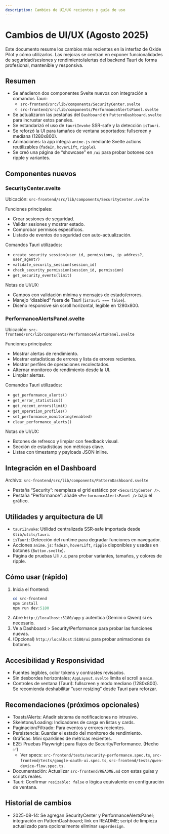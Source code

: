 ```yaml
---
description: Cambios de UI/UX recientes y guía de uso
---
```


# Cambios de UI/UX (Agosto 2025)

Este documento resume los cambios más recientes en la interfaz de Oxide Pilot y cómo utilizarlos. Las mejoras se centran en exponer funcionalidades de seguridad/sesiones y rendimiento/alertas del backend Tauri de forma profesional, mantenible y responsiva.

## Resumen

- Se añadieron dos componentes Svelte nuevos con integración a comandos Tauri:
  - `src-frontend/src/lib/components/SecurityCenter.svelte`
  - `src-frontend/src/lib/components/PerformanceAlertsPanel.svelte`
- Se actualizaron las pestañas del `Dashboard` en `PatternDashboard.svelte` para incrustar estos paneles.
- Se estandarizó el uso de `tauriInvoke` SSR-safe y la detección `isTauri`.
- Se reforzó la UI para tamaños de ventana soportados: fullscreen y mediana (1280x800).
- Animaciones: la app integra `anime.js` mediante Svelte actions reutilizables (`fadeIn`, `hoverLift`, `ripple`).
- Se creó una página de “showcase” en `/ui` para probar botones con ripple y variantes.

## Componentes nuevos

### SecurityCenter.svelte
Ubicación: `src-frontend/src/lib/components/SecurityCenter.svelte`

Funciones principales:
- Crear sesiones de seguridad.
- Validar sesiones y mostrar estado.
- Comprobar permisos específicos.
- Listado de eventos de seguridad con auto-actualización.

Comandos Tauri utilizados:
- `create_security_session(user_id, permissions, ip_address?, user_agent?)`
- `validate_security_session(session_id)`
- `check_security_permission(session_id, permission)`
- `get_security_events(limit)`

Notas de UI/UX:
- Campos con validación mínima y mensajes de estado/errores.
- Manejo “disabled” fuera de Tauri (`isTauri === false`).
- Diseño responsive sin scroll horizontal, legible en 1280x800.

### PerformanceAlertsPanel.svelte
Ubicación: `src-frontend/src/lib/components/PerformanceAlertsPanel.svelte`

Funciones principales:
- Mostrar alertas de rendimiento.
- Mostrar estadísticas de errores y lista de errores recientes.
- Mostrar perfiles de operaciones recolectados.
- Alternar monitoreo de rendimiento desde la UI.
- Limpiar alertas.

Comandos Tauri utilizados:
- `get_performance_alerts()`
- `get_error_statistics()`
- `get_recent_errors(limit)`
- `get_operation_profiles()`
- `set_performance_monitoring(enabled)`
- `clear_performance_alerts()`

Notas de UI/UX:
- Botones de refresco y limpiar con feedback visual.
- Sección de estadísticas con métricas clave.
- Listas con timestamp y payloads JSON inline.

## Integración en el Dashboard

Archivo: `src-frontend/src/lib/components/PatternDashboard.svelte`
- Pestaña “Security”: reemplaza el grid estático por `<SecurityCenter />`.
- Pestaña “Performance”: añade `<PerformanceAlertsPanel />` bajo el gráfico.

## Utilidades y arquitectura de UI

- `tauriInvoke`: Utilidad centralizada SSR-safe importada desde `$lib/utils/tauri`.
- `isTauri`: Detección del runtime para degradar funciones en navegador.
- Acciones `anime.js`: `fadeIn`, `hoverLift`, `ripple` disponibles y usadas en botones (`Button.svelte`).
- Página de pruebas UI: `/ui` para probar variantes, tamaños, y colores de ripple.

## Cómo usar (rápido)

1. Inicia el frontend:
   ```powershell
   cd src-frontend
   npm install
   npm run dev:5180
   ```
2. Abre `http://localhost:5180/app` y autentica (Gemini o Qwen) si es necesario.
3. Ve a Dashboard > Security/Performance para probar las funciones nuevas.
4. (Opcional) `http://localhost:5180/ui` para probar animaciones de botones.

## Accesibilidad y Responsividad

- Fuentes legibles, color tokens y contrastes revisados.
- Sin desbordes horizontales; `AppLayout.svelte` limita el scroll a `main`.
- Controles de ventana (Tauri): fullscreen y modo mediano (1280x800). Se recomienda deshabilitar “user resizing” desde Tauri para reforzar.

## Recomendaciones (próximos opcionales)

- Toasts/Alerts: Añadir sistema de notificaciones no intrusivo.
- Skeletons/Loading: Indicadores de carga en listas y cards.
- Paginación/Filtrado: Para eventos y errores recientes.
- Persistencia: Guardar el estado del monitoreo de rendimiento.
- Gráficas: Mini sparklines de métricas recientes.
- E2E: Pruebas Playwright para flujos de Security/Performance. (Hecho ✅)
  - Ver specs: `src-frontend/tests/security-performance.spec.ts`,
    `src-frontend/tests/google-oauth-ui.spec.ts`,
    `src-frontend/tests/qwen-device-flow.spec.ts`.
- Documentación: Actualizar `src-frontend/README.md` con estas guías y scripts reales.
- Tauri: Confirmar `resizable: false` o lógica equivalente en configuración de ventana.

## Historial de cambios

- 2025-08-14: Se agregan SecurityCenter y PerformanceAlertsPanel; integración en PatternDashboard; link en README; script de limpieza actualizado para opcionalmente eliminar `superdesign`.
